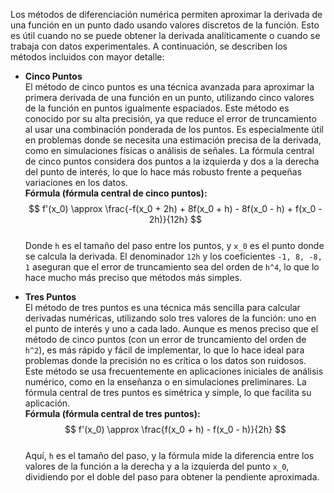 Los métodos de diferenciación numérica permiten aproximar la derivada de una función en un punto dado usando valores discretos de la función. Esto es útil cuando no se puede obtener la derivada analíticamente o cuando se trabaja con datos experimentales. A continuación, se describen los métodos incluidos con mayor detalle:

- **Cinco Puntos**  
  El método de cinco puntos es una técnica avanzada para aproximar la primera derivada de una función en un punto, utilizando cinco valores de la función en puntos igualmente espaciados. Este método es conocido por su alta precisión, ya que reduce el error de truncamiento al usar una combinación ponderada de los puntos. Es especialmente útil en problemas donde se necesita una estimación precisa de la derivada, como en simulaciones físicas o análisis de señales. La fórmula central de cinco puntos considera dos puntos a la izquierda y dos a la derecha del punto de interés, lo que lo hace más robusto frente a pequeñas variaciones en los datos.  
  **Fórmula (fórmula central de cinco puntos):**  
  $$
  f'(x_0) \approx \frac{-f(x_0 + 2h) + 8f(x_0 + h) - 8f(x_0 - h) + f(x_0 - 2h)}{12h}
  $$  
  Donde `h` es el tamaño del paso entre los puntos, y `x_0` es el punto donde se calcula la derivada. El denominador `12h` y los coeficientes `-1, 8, -8, 1` aseguran que el error de truncamiento sea del orden de `h^4`, lo que lo hace mucho más preciso que métodos más simples.

- **Tres Puntos**  
  El método de tres puntos es una técnica más sencilla para calcular derivadas numéricas, utilizando solo tres valores de la función: uno en el punto de interés y uno a cada lado. Aunque es menos preciso que el método de cinco puntos (con un error de truncamiento del orden de `h^2`), es más rápido y fácil de implementar, lo que lo hace ideal para problemas donde la precisión no es crítica o los datos son ruidosos. Este método se usa frecuentemente en aplicaciones iniciales de análisis numérico, como en la enseñanza o en simulaciones preliminares. La fórmula central de tres puntos es simétrica y simple, lo que facilita su aplicación.  
  **Fórmula (fórmula central de tres puntos):**  
  $$
  f'(x_0) \approx \frac{f(x_0 + h) - f(x_0 - h)}{2h}
  $$  
  Aquí, `h` es el tamaño del paso, y la fórmula mide la diferencia entre los valores de la función a la derecha y a la izquierda del punto `x_0`, dividiendo por el doble del paso para obtener la pendiente aproximada.
